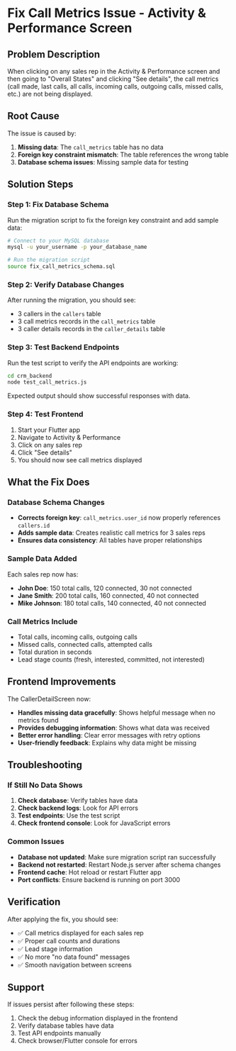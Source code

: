 # Fix Call Metrics Issue - Activity & Performance Screen

## Problem Description
When clicking on any sales rep in the Activity & Performance screen and then going to "Overall States" and clicking "See details", the call metrics (call made, last calls, all calls, incoming calls, outgoing calls, missed calls, etc.) are not being displayed.

## Root Cause
The issue is caused by:
1. **Missing data**: The `call_metrics` table has no data
2. **Foreign key constraint mismatch**: The table references the wrong table
3. **Database schema issues**: Missing sample data for testing

## Solution Steps

### Step 1: Fix Database Schema
Run the migration script to fix the foreign key constraint and add sample data:

```bash
# Connect to your MySQL database
mysql -u your_username -p your_database_name

# Run the migration script
source fix_call_metrics_schema.sql
```

### Step 2: Verify Database Changes
After running the migration, you should see:
- 3 callers in the `callers` table
- 3 call metrics records in the `call_metrics` table  
- 3 caller details records in the `caller_details` table

### Step 3: Test Backend Endpoints
Run the test script to verify the API endpoints are working:

```bash
cd crm_backend
node test_call_metrics.js
```

Expected output should show successful responses with data.

### Step 4: Test Frontend
1. Start your Flutter app
2. Navigate to Activity & Performance
3. Click on any sales rep
4. Click "See details"
5. You should now see call metrics displayed

## What the Fix Does

### Database Schema Changes
- **Corrects foreign key**: `call_metrics.user_id` now properly references `callers.id`
- **Adds sample data**: Creates realistic call metrics for 3 sales reps
- **Ensures data consistency**: All tables have proper relationships

### Sample Data Added
Each sales rep now has:
- **John Doe**: 150 total calls, 120 connected, 30 not connected
- **Jane Smith**: 200 total calls, 160 connected, 40 not connected  
- **Mike Johnson**: 180 total calls, 140 connected, 40 not connected

### Call Metrics Include
- Total calls, incoming calls, outgoing calls
- Missed calls, connected calls, attempted calls
- Total duration in seconds
- Lead stage counts (fresh, interested, committed, not interested)

## Frontend Improvements
The CallerDetailScreen now:
- **Handles missing data gracefully**: Shows helpful message when no metrics found
- **Provides debugging information**: Shows what data was received
- **Better error handling**: Clear error messages with retry options
- **User-friendly feedback**: Explains why data might be missing

## Troubleshooting

### If Still No Data Shows
1. **Check database**: Verify tables have data
2. **Check backend logs**: Look for API errors
3. **Test endpoints**: Use the test script
4. **Check frontend console**: Look for JavaScript errors

### Common Issues
- **Database not updated**: Make sure migration script ran successfully
- **Backend not restarted**: Restart Node.js server after schema changes
- **Frontend cache**: Hot reload or restart Flutter app
- **Port conflicts**: Ensure backend is running on port 3000

## Verification
After applying the fix, you should see:
- ✅ Call metrics displayed for each sales rep
- ✅ Proper call counts and durations
- ✅ Lead stage information
- ✅ No more "no data found" messages
- ✅ Smooth navigation between screens

## Support
If issues persist after following these steps:
1. Check the debug information displayed in the frontend
2. Verify database tables have data
3. Test API endpoints manually
4. Check browser/Flutter console for errors








